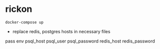 # rickon


```
docker-compose up
```


 - replace redis, postgres hosts in necessary files
 
 
 pass env
 psql_host
 psql_user
 psql_password
 redis_host
 redis_password

